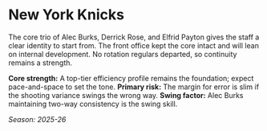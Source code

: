 # New York Knicks

The core trio of Alec Burks, Derrick Rose, and Elfrid Payton gives the staff a clear identity to start from.
The front office kept the core intact and will lean on internal development.
No rotation regulars departed, so continuity remains a strength.

**Core strength:** A top-tier efficiency profile remains the foundation; expect pace-and-space to set the tone.
**Primary risk:** The margin for error is slim if the shooting variance swings the wrong way.
**Swing factor:** Alec Burks maintaining two-way consistency is the swing skill.

_Season: 2025-26_
